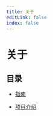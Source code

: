 ```yaml
---
title: 关于
editLink: false
index: false
---
```


# 关于
## 目录

- [指南](tutorial.md)

- [项目介绍](introduce.md)